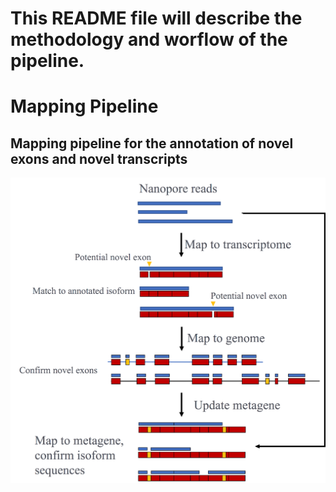 # This README file will describe the methodology and worflow of the pipeline. 
# Mapping Pipeline
## Mapping pipeline for the annotation of novel exons and novel transcripts
![alt text](https://github.com/Intro-Sci-Comp-UIowa/biol-4386-course-project-KTison/blob/run_pipeline/Methods/mapping_pipeline.png)

